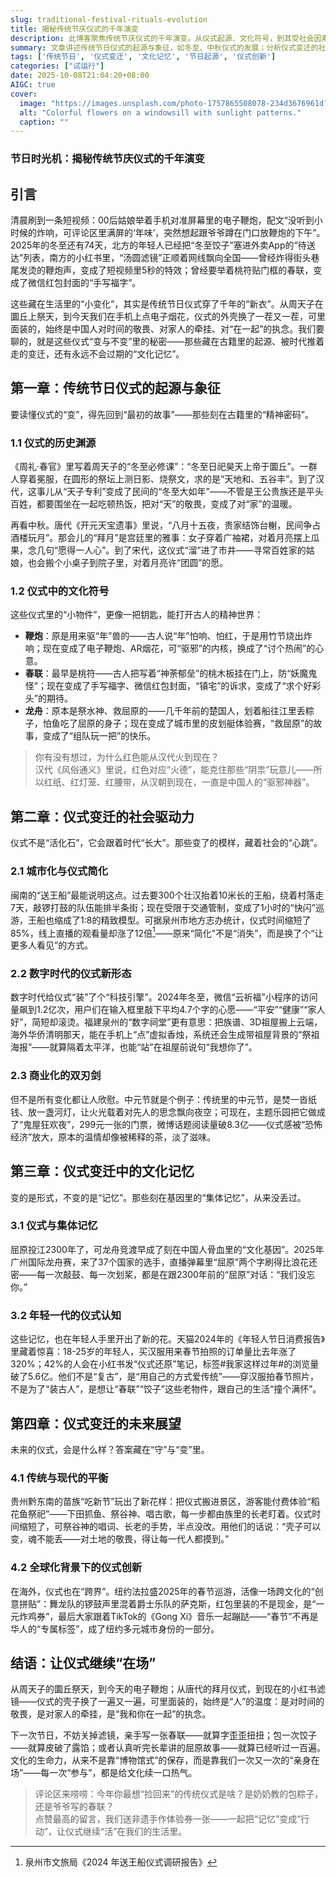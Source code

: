 ```yaml
---
slug: traditional-festival-rituals-evolution
title: 揭秘传统节庆仪式的千年演变
description: 此博客聚焦传统节庆仪式的千年演变。从仪式起源、文化符号，到其受社会因素驱动的变迁，再到不变的文化记忆，最后对未来仪式发展提出展望。适合博客平台编辑、内容创作者，能让读者了解传统节日仪式内涵，思考文化传承与创新。
summary: 文章讲述传统节日仪式的起源与象征，如冬至、中秋仪式的发展；分析仪式变迁的社会驱动力，包括城市化、数字化、商业化影响；指出仪式变迁中文化记忆不变，还展望未来仪式需平衡传统与现代、创新全球化，鼓励参与让仪式延续。
tags: ['传统节日', '仪式变迁', '文化记忆', '节日起源', '仪式创新']
categories: ["试运行"]
date: 2025-10-08T21:04:20+08:00
AIGC: true
cover:
  image: "https://images.unsplash.com/photo-1757865508078-234d3676961d?crop=entropy&cs=tinysrgb&fit=max&fm=jpg&ixid=M3w4MTEzODh8MHwxfHJhbmRvbXx8fHx8fHx8fDE3NTk5Mjg1MDJ8&ixlib=rb-4.1.0&q=80&w=1080"
  alt: "Colorful flowers on a windowsill with sunlight patterns."
  caption: ""
---
```

### 节日时光机：揭秘传统节庆仪式的千年演变  

## 引言  
清晨刷到一条短视频：00后姑娘举着手机对准屏幕里的电子鞭炮，配文“没听到小时候的炸响，可评论区里满屏的‘年味’，突然想起跟爷爷蹲在门口放鞭炮的下午”。2025年的冬至还有74天，北方的年轻人已经把“冬至饺子”塞进外卖App的“待送达”列表，南方的小红书里，“汤圆滤镜”正顺着网线飘向全国——曾经炸得街头巷尾发烫的鞭炮声，变成了短视频里5秒的特效；曾经要举着桃符贴门框的春联，变成了微信红包封面的“手写福字”。  

这些藏在生活里的“小变化”，其实是传统节日仪式穿了千年的“新衣”。从周天子在圜丘上祭天，到今天我们在手机上点电子烟花，仪式的外壳换了一茬又一茬，可里面装的，始终是中国人对时间的敬畏、对家人的牵挂、对“在一起”的执念。我们要聊的，就是这些仪式“变与不变”里的秘密——那些藏在古籍里的起源、被时代推着走的变迁，还有永远不会过期的“文化记忆”。  


## 第一章：传统节日仪式的起源与象征  
要读懂仪式的“变”，得先回到“最初的故事”——那些刻在古籍里的“精神密码”。  

### 1.1 仪式的历史渊源  
《周礼·春官》里写着周天子的“冬至必修课”：“冬至日祀昊天上帝于圜丘”。一群人穿着冕服，在圆形的祭坛上测日影、烧祭文，求的是“天地和、五谷丰”。到了汉代，这事儿从“天子专利”变成了民间的“冬至大如年”——不管是王公贵族还是平头百姓，都要围坐在一起吃顿热饭，把对“天”的敬畏，变成了对“家”的温暖。  

再看中秋。唐代《开元天宝遗事》里说，“八月十五夜，贵家结饰台榭，民间争占酒楼玩月”。那会儿的“拜月”是宫廷里的雅事：女子穿着广袖裙，对着月亮摆上瓜果，念几句“愿得一人心”。到了宋代，这仪式“溜”进了市井——寻常百姓家的姑娘，也会搬个小桌子到院子里，对着月亮许“团圆”的愿。  

### 1.2 仪式中的文化符号  
这些仪式里的“小物件”，更像一把钥匙，能打开古人的精神世界：  
- **鞭炮**：原是用来驱“年”兽的——古人说“年”怕响、怕红，于是用竹节烧出炸响；现在变成了电子鞭炮、AR烟花，可“驱邪”的内核，换成了“讨个热闹”的心意。  
- **春联**：最早是桃符——古人把写着“神荼郁垒”的桃木板挂在门上，防“妖魔鬼怪”；现在变成了手写福字、微信红包封面，“镇宅”的诉求，变成了“求个好彩头”的期待。  
- **龙舟**：原本是祭水神、救屈原的——几千年前的楚国人，划着船往江里丢粽子，怕鱼吃了屈原的身子；现在变成了城市里的皮划艇体验赛，“救屈原”的故事，变成了“组队玩一把”的快乐。  

> 你有没有想过，为什么红色能从汉代火到现在？  
> 汉代《风俗通义》里说，红色对应“火德”，能克住那些“阴祟”玩意儿——所以红纸、红灯笼、红腰带，从汉朝到现在，一直是中国人的“驱邪神器”。  


## 第二章：仪式变迁的社会驱动力  
仪式不是“活化石”，它会跟着时代“长大”。那些变了的模样，藏着社会的“心跳”。  

### 2.1 城市化与仪式简化  
闽南的“送王船”最能说明这点。过去要300个壮汉抬着10米长的王船，绕着村落走7天，敲锣打鼓的队伍能排半条街；现在受限于交通管制，变成了1小时的“快闪”巡游，王船也缩成了1:8的精致模型。可据泉州市地方志办统计，仪式时间缩短了85%，线上直播的观看量却涨了12倍[^1]——原来“简化”不是“消失”，而是换了个“让更多人看见”的方式。  

### 2.2 数字时代的仪式新形态  
数字时代给仪式“装”了个“科技引擎”。2024年冬至，微信“云祈福”小程序的访问量飙到1.2亿次，用户们在输入框里敲下平均4.7个字的心愿——“平安”“健康”“家人好”，简短却滚烫。福建泉州的“数字祠堂”更有意思：把族谱、3D祖屋搬上云端，海外华侨清明那天，能在手机上“点”虚拟香烛，系统还会生成带祖屋背景的“祭祖海报”——就算隔着太平洋，也能“站”在祖屋前说句“我想你了”。  

### 2.3 商业化的双刃剑  
但不是所有变化都让人欣慰。中元节就是个例子：传统里的中元节，是焚一沓纸钱、放一盏河灯，让火光载着对先人的思念飘向夜空；可现在，主题乐园把它做成了“鬼屋狂欢夜”，299元一张的门票，微博话题阅读量破8.3亿——仪式感被“恐怖经济”放大，原本的温情却像被稀释的茶，淡了滋味。  


## 第三章：仪式变迁中的文化记忆  
变的是形式，不变的是“记忆”。那些刻在基因里的“集体记忆”，从来没丢过。  

### 3.1 仪式与集体记忆  
屈原投江2300年了，可龙舟竞渡早成了刻在中国人骨血里的“文化基因”。2025年广州国际龙舟赛，来了37个国家的选手，直播弹幕里“屈原”两个字刷得比浪花还密——每一次敲鼓、每一次划桨，都是在跟2300年前的“屈原”对话：“我们没忘你。”  

### 3.2 年轻一代的仪式认知  
这些记忆，也在年轻人手里开出了新的花。天猫2024年的《年轻人节日消费报告》里藏着惊喜：18-25岁的年轻人，买汉服用来春节拍照的订单量比去年涨了320%；42%的人会在小红书发“仪式还原”笔记，标签#我家这样过年#的浏览量破了5.6亿。他们不是“复古”，是“用自己的方式爱传统”——穿汉服拍春节照片，不是为了“装古人”，是想让“春联”“饺子”这些老物件，跟自己的生活“撞个满怀”。  


## 第四章：仪式变迁的未来展望  
未来的仪式，会是什么样？答案藏在“守”与“变”里。  

### 4.1 传统与现代的平衡  
贵州黔东南的苗族“吃新节”玩出了新花样：把仪式搬进景区，游客能付费体验“稻花鱼祭祀”——下田抓鱼、祭谷神、唱古歌，每一步都由族里的长老盯着。仪式时间缩短了，可祭谷神的唱词、长老的手势，半点没改。用他们的话说：“壳子可以变，魂不能丢——对土地的敬畏，得让每一代人都摸到。”  

### 4.2 全球化背景下的仪式创新  
在海外，仪式也在“跨界”。纽约法拉盛2025年的春节巡游，活像一场跨文化的“创意拼贴”：舞龙队的锣鼓声里混着爵士乐队的萨克斯，红包里装的不是现金，是“一元炸鸡券”，最后大家跟着TikTok的《Gong Xi》音乐一起蹦跶——“春节”不再是华人的“专属标签”，成了纽约多元城市身份的一部分。  


## 结语：让仪式继续“在场”  
从周天子的圜丘祭天，到今天的电子鞭炮；从唐代的拜月仪式，到现在的小红书滤镜——仪式的壳子换了一遍又一遍，可里面装的，始终是“人”的温度：是对时间的敬畏，是对家人的牵挂，是“我和你在一起”的执念。  

下一次节日，不妨关掉滤镜，亲手写一张春联——就算字歪歪扭扭；包一次饺子——就算皮破了露馅；或者认真听完长辈讲的屈原故事——就算已经听过一百遍。文化的生命力，从来不是靠“博物馆式”的保存，而是靠我们一次又一次的“亲身在场”——每一次“参与”，都是给文化续一口热气。  

> 评论区来唠唠：今年你最想“捡回来”的传统仪式是啥？是奶奶教的包粽子，还是爷爷写的春联？  
> 点赞最高的留言，我们送非遗手作体验券一张——一起把“记忆”变成“行动”，让仪式继续“活”在我们的生活里。  


[^1]: 泉州市文旅局《2024 年送王船仪式调研报告》
    